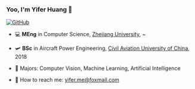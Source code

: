 ### Yoo, I'm Yifer Huang 👋

[![GitHub](https://img.shields.io/badge/dynamic/json?logo=github&label=GitHub&labelColor=282c34&color=181717&query=%24.data.totalSubs&url=https%3A%2F%2Fapi.spencerwoo.com%2Fsubstats%2F%3Fsource%3Dgithub%26queryKey%3Dfiveflowers&style=flat-square)](https://github.com/fiveflowers)

- 💻 **MEng** in Computer Science, [Zhejiang University](http://www.zju.edu.cn/), ~

- 🛩 **BSc** in Aircraft Power Engineering, [Civil Aviation University of China](https://www.cauc.edu.cn/zhv3/), 2018

- 🧩 Majors: Computer Vision, Machine Learning, Artificial Intelligence

- 💌 How to reach me: [yifer.me@foxmail.com](mailto:yifer.me@foxmail.com)

<!--
**fiveflowers/fiveflowers** is a ✨ _special_ ✨ repository because its `README.md` (this file) appears on your GitHub profile.

Here are some ideas to get you started:

- 🔭 I’m currently working on ...
- 🌱 I’m currently learning ...
- 👯 I’m looking to collaborate on ...
- 🤔 I’m looking for help with ...
- 💬 Ask me about ...
- 📫 How to reach me: ...
- 😄 Pronouns: ...
- ⚡ Fun fact: ...
-->
